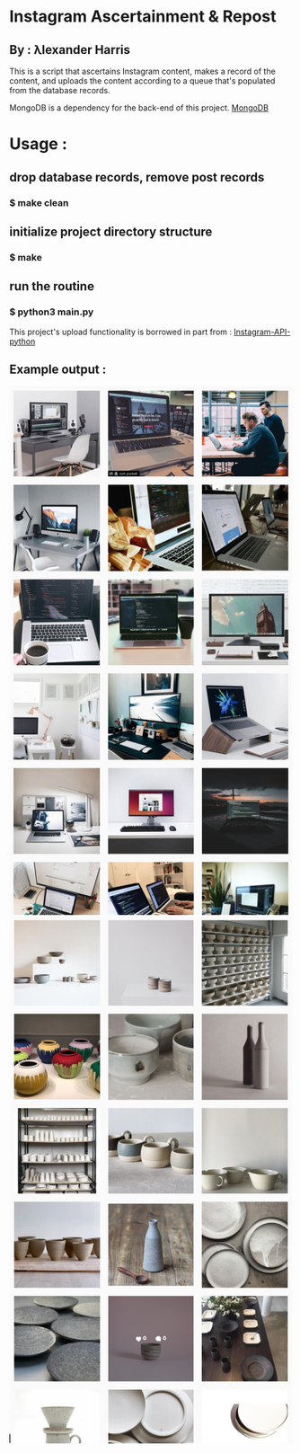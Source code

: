 # Instagram Ascertainment & Repost
## By : λlexander Harris

This is a script that ascertains Instagram content, makes a record of the content, and uploads the content according to a queue that's populated from the database records.

MongoDB is a dependency for the back-end of this project.
[MongoDB](https://github.com/mongodb/mongo)

# Usage :
## drop database records, remove post records
### $ make clean

## initialize project directory structure
### $ make

## run the routine
### $ python3 main.py

This project's upload functionality is borrowed in part from :
[Instagram-API-python](https://github.com/LevPasha/Instagram-API-python)

## Example output :
![code, computers](images/example.png)
![clay, ceramics](images/exampl.png)
